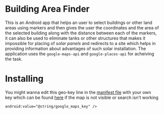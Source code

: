 # Building Area Finder
This is an Android app that helps an user to select buildings or other land areas using markers and then gives the user the coordinates and the area of the selected building along with the distance between each of the markers, it can also be used to eliminate tanks or other structures that makes it impossible for placing of *solar panels* and redirects to a site which helps in providing information about advantages of such solar installation. The application uses the `google-maps-api` and `google-places-api` for acheiving the task.

# Installing

You might wanna edit this geo-key line in the [manifest file](https://github.com/nobodyme/Buildingareafinder/blob/master/app/src/main/AndroidManifest.xml) with your own key which can be found [here](https://developers.google.com/maps/documentation/android-api/signup) if the map is not visible or search isn't working

`android:value="@string/google_maps_key" />`

